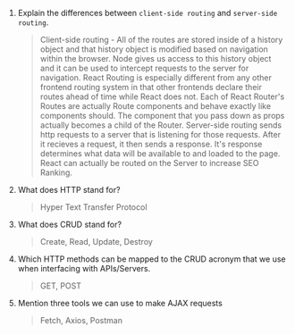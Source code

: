 1.  Explain the differences between `client-side routing` and `server-side routing`.
    > Client-side routing - All of the routes are stored inside of a history object and that history object is modified based on navigation within the browser. Node gives us access to this history object and it can be used to intercept requests to the server for navigation. React Routing is especially different from any other frontend routing system in that other frontends declare their routes ahead of time while React does not. Each of React Router's Routes are actually Route components and behave exactly like components should. The component that you pass down as props actually becomes a child of the Router.
    > Server-side routing sends http requests to a server that is listening for those requests. After it recieves a request, it then sends a response. It's response determines what data will be available to and loaded to the page. React can actually be routed on the Server to increase SEO Ranking.
1.  What does HTTP stand for?
    > Hyper Text Transfer Protocol
1.  What does CRUD stand for?
    > Create, Read, Update, Destroy
1.  Which HTTP methods can be mapped to the CRUD acronym that we use when interfacing with APIs/Servers.
    > GET, POST
1.  Mention three tools we can use to make AJAX requests
    > Fetch, Axios, Postman
